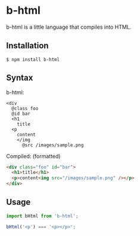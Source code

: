 # b-html

b-html is a little language that compiles into HTML.

## Installation

```
$ npm install b-html
```

## Syntax

b-html:

```b-html
<div
  @class foo
  @id bar
  <h1
    title
  <p
    content
    </img
      @src /images/sample.png
```

Compiled: (formatted)

```html
<div class="foo" id="bar">
  <h1>title</h1>
  <p>content<img src="/images/sample.png" /></p>
</div>
```

## Usage

```javascript
import bHtml from 'b-html';

bHtml('<p') === '<p></p>';
```
